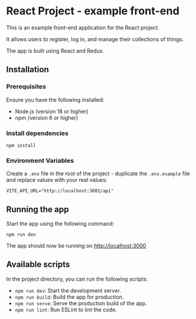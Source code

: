 # React Project - example front-end

This is an example front-end application for the React project.

It allows users to register, log in, and manage their collections of things.

The app is built using React and Redux.


## Installation

### Prerequisites

Ensure you have the following installed:

- Node.js (version 18 or higher)
- npm (version 6 or higher)

### Install dependencies

```
npm install
```

### Environment Variables

Create a `.env` file in the root of the project - duplicate the `.env.example` file and replace values with your real values:

```
VITE_API_URL="http://localhost:3001/api"
```

## Running the app

Start the app using the following command:

```
npm run dev
```

The app should now be running on [http://localhost:3000](http://localhost:3000)


## Available scripts

In the project directory, you can run the following scripts:

 - `npm run dev`: Start the development server.
 - `npm run build`: Build the app for production.
 - `npm run serve`: Serve the production build of the app.
 - `npm run lint`: Run ESLint to lint the code.
